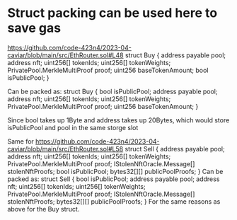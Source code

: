 
# Struct packing can be used here to save gas
https://github.com/code-423n4/2023-04-caviar/blob/main/src/EthRouter.sol#L48
    struct Buy {
        address payable pool;
        address nft;
        uint256[] tokenIds;
        uint256[] tokenWeights;
        PrivatePool.MerkleMultiProof proof;
        uint256 baseTokenAmount;
        bool isPublicPool;
    }

Can be packed as:
struct Buy {
    bool isPublicPool;
    address payable pool;
    address nft;
    uint256[] tokenIds;
    uint256[] tokenWeights;
    PrivatePool.MerkleMultiProof proof;
    uint256 baseTokenAmount;
}

Since bool takes up 1Byte and address takes up 20Bytes, which would store isPublicPool and pool in the same storge slot

Same for https://github.com/code-423n4/2023-04-caviar/blob/main/src/EthRouter.sol#L58
struct Sell {
    address payable pool;
    address nft;
    uint256[] tokenIds;
    uint256[] tokenWeights;
    PrivatePool.MerkleMultiProof proof;
    IStolenNftOracle.Message[] stolenNftProofs;
    bool isPublicPool;
    bytes32[][] publicPoolProofs;
}
Can be packed as:
struct Sell {
    bool isPublicPool;
    address payable pool;
    address nft;
    uint256[] tokenIds;
    uint256[] tokenWeights;
    PrivatePool.MerkleMultiProof proof;
    IStolenNftOracle.Message[] stolenNftProofs;
    bytes32[][] publicPoolProofs;
}
For the same reasons as above for the Buy struct.
